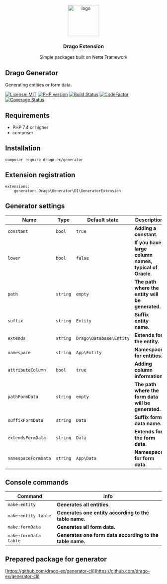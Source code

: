 <p align="center">
  <img src="https://avatars0.githubusercontent.com/u/11717487?s=400&u=40ecb522587ebbcfe67801ccb6f11497b259f84b&v=4" width="100" alt="logo">
</p>

<h3 align="center">Drago Extension</h3>
<p align="center">Simple packages built on Nette Framework</p>

## Drago Generator

Generating entities or form data.

[![License: MIT](https://img.shields.io/badge/License-MIT-yellow.svg)](https://raw.githubusercontent.com/drago-ex/generator/master/license.md)
[![PHP version](https://badge.fury.io/ph/drago-ex%2Fgenerator.svg)](https://badge.fury.io/ph/drago-ex%2Fgenerator)
[![Build Status](https://travis-ci.org/drago-ex/generator.svg?branch=master)](https://travis-ci.org/drago-ex/generator)
[![CodeFactor](https://www.codefactor.io/repository/github/drago-ex/generator/badge)](https://www.codefactor.io/repository/github/drago-ex/generator)
[![Coverage Status](https://coveralls.io/repos/github/drago-ex/generator/badge.svg?branch=master)](https://coveralls.io/github/drago-ex/generator?branch=master)

## Requirements

- PHP 7.4 or higher
- composer

## Installation

```
composer require drago-ex/generator
```

## Extension registration

```neon
extensions:
	generator: Drago\Generator\DI\GeneratorExtension
```

## Generator settings

| Name                | Type             | Default state           | Description   
| --------------------| ---------------- | ------------------------| ------------------------------------------------------ |
| `constant`          | `bool`           | `true`                  | **Adding a constant.**                                 |
| `lower`             | `bool`           | `false`                 | **If you have large column names, typical of Oracle.** |
| `path`              | `string`         | `empty`                 | **The path where the entity will be generated.**       |
| `suffix`            | `string`         | `Entity`                | **Suffix entity name.**                                |
| `extends`           | `string`         | `Drago\Database\Entity` | **Extends for the entity.**                            |
| `namespace`         | `string`         | `App\Entity`            | **Namespace for entities.**                            |
| `attributeColumn`   | `bool`           | `true`                  | **Adding column information.**                         |
| `pathFormData`      | `string`         | `empty`                 | **The path where the form data will be generated.**    |
| `suffixFormData`    | `string`         | `Data`                  | **Suffix form data name.**                             |
| `extendsFormData`   | `string`         | `Data`                  | **Extends for the form data.**                         |
| `namespaceFormData` | `string`         | `App\Data`              | **Namespace for form data.**                           |

## Console commands

| Command               | info   
| --------------------- | ---------------------------------------------------------|
| `make:entity`         | **Generates all entities.**                              |
| `make:entity table`   | **Generates one entity according to the table name.**    |
| `make:formData`       | **Generates all form data.**                             |
| `make:formData table` | **Generates one form data according to the table name.** |

## Prepared package for generator

[https://github.com/drago-ex/generator-cli](https://github.com/drago-ex/generator-cli)
